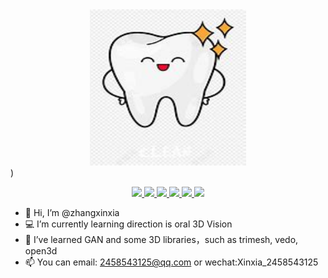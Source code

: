 <div align="center" ><img style="width:250px; height:250px;" src="https://github.com/Zhangxx-NaMuu/Zhangxx-NaMuu/blob/main/img/OIP-C.jpg"></div>)
<p align="center">
<a href="https://www.python.org/">
  <img src="https://img.shields.io/badge/python-153500?style=flat-square&logo=python">
 </a>
<a href="https://pytorch.org/">
  <img src="https://img.shields.io/badge/pytorch-bbc?style=flat-square&logo=pytorch">
 </a>
<a href="https://www.jetbrains.com/pycharm/">
  <img src="https://img.shields.io/badge/Pycharm-006400?style=flat-square&logo=pycharm">
 </a>
<a href="https://trimsh.org/">
  <img src="https://img.shields.io/badge/trimesh-blue?logo=t&logoColor=white">
 </a>
 <a href="https://vedo.embl.es/autodocs/content/vedo/vedo.html">
  <img src="https://img.shields.io/badge/vedo-green?logo=v&logoColor=white">
 </a>
 <a href="http://www.open3d.org/docs/release/tutorial/geometry/index.html">
  <img src="https://img.shields.io/badge/open3d-red?logo=&logoColor=white">
 </a>


 </p>

- 👋 Hi, I’m @zhangxinxia
- 💻 I’m currently learning direction is oral 3D Vision
- 🌱 I’ve learned GAN and some 3D libraries，such as trimesh, vedo, open3d
- 📫 You can email: 2458543125@qq.com or wechat:Xinxia_2458543125



<!--
**Zhangxx-NaMuu/Zhangxx-NaMuu** is a ✨ _special_ ✨ repository because its `README.md` (this file) appears on your GitHub profile.

Here are some ideas to get you started:
-->
